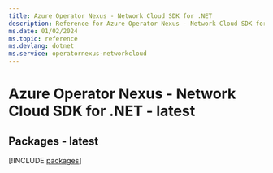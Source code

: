 ```yaml
---
title: Azure Operator Nexus - Network Cloud SDK for .NET
description: Reference for Azure Operator Nexus - Network Cloud SDK for .NET
ms.date: 01/02/2024
ms.topic: reference
ms.devlang: dotnet
ms.service: operatornexus-networkcloud
---
```

# Azure Operator Nexus - Network Cloud SDK for .NET - latest
## Packages - latest
[!INCLUDE [packages](operator-nexus---network-cloud-index.md)]